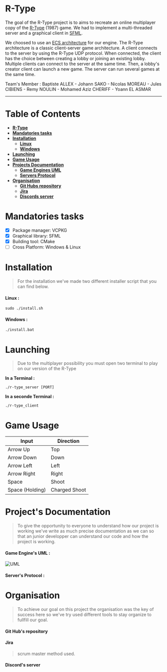 # R-Type

The goal of the R-Type project is to aims to recreate an online multiplayer copy of the [R-Type](https://fr.wikipedia.org/wiki/R-Type) (1987) game. We had to implement a multi-threaded server and a graphical client in [SFML](https://www.sfml-dev.org/).

We choosed to use an [ECS architecture](https://en.wikipedia.org/wiki/Entity%E2%80%93component%E2%80%93system) for our engine. The R-Type architecture is a classic client-server game architecture. A client connects to the server by using the R-Type UDP protocol. When connected, the client has the choice between creating a lobby or joining an existing lobby. Multiple clients can connect to the server at the same time. Then, a lobby's creator client can launch a new game. The server can run several games at the same time.

Team's Member : Baptiste ALLEX - Johann SAKO - Nicolas MOREAU - Jules CIBIENS - Remy NOULIN - Mohamed Aziz CHERIFF - Yoann EL ASMAR

***

# Table of Contents

- [**R-Type**](#rtype)
- [**Mandatories tasks**](#mandatories-tasks)
- [**Installation**](#installation)
    - [**Linux**](#linux)
    - [**Windows**](#windows)
- [**Launching**](#launching)
- [**Game Usage**](#game-usage)
- [**Projects Documentation**](#projects-documentation)
    - [**Game Engines UML**](#game-engines-uml)
    - [**Servers Protocol**](#servers-protocol)
- [**Organisation**](#organisation)
    - [**Git Hubs repository**](#git-hubs-repository)
    - [**Jira**](#jira)
    - [**Discords server**](#discords-server)

# Mandatories tasks

- [X] Package manager: VCPKG
- [X] Graphical library: SFML
- [X] Building tool: CMake
- [ ] Cross Platform: Windows & Linux

# Installation
> For the installation we've made two different installer script that you can find below.

#### **Linux :**
```
sudo ./install.sh
```
#### **Windows :**
```
./install.bat
```

# Launching
>Due to the multiplayer possibility you must open two terminal to play on our version of the R-Type 

**In a Terminal :**
```
./r-type_server [PORT]
```

**In a seconde Terminal :**
```
./r-type_client
```

# Game Usage

Input           | Direction    
----------------|--------------
Arrow Up        | Top          
Arrow Down      | Down         
Arrow Left      | Left         
Arrow Right     | Right        
Space           | Shoot        
Space (Holding) | Charged Shoot

# Project's Documentation
>To give the opportunity to everyone to understand how our project is working we've write as much precise documentation as we can so that an junior developper can understand our code and how the project is working.

#### **Game Engine's UML :**

![UML](http://image.noelshack.com/fichiers/2023/07/1/1676296070-uml.png)

#### **Server's Protocol :**

# Organisation
>To achieve our goal on this project the organisation was the key of success here so we've try used different tools to stay organize to fullfill our goal.

#### **Git Hub's repository**

#### **Jira**
>scrum master method used.

#### **Discord's server**
